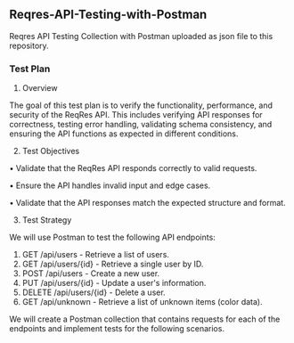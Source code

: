 ## Reqres-API-Testing-with-Postman

Reqres API Testing Collection with Postman uploaded as json file to this repository.

### Test Plan

1. Overview
   
The goal of this test plan is to verify the functionality, performance, and security of the ReqRes API. This includes verifying API responses for correctness, testing error handling, validating schema consistency, and ensuring the API functions as expected in different conditions.

2. Test Objectives
   
  •	 Validate that the ReqRes API responds correctly to valid requests.

  •	 Ensure the API handles invalid input and edge cases.

  •  Validate that the API responses match the expected structure and format.

3. Test Strategy
   
We will use Postman to test the following API endpoints:

1.	GET /api/users - Retrieve a list of users.
2.	GET /api/users/{id} - Retrieve a single user by ID.
3.	POST /api/users - Create a new user.
4.	PUT /api/users/{id} - Update a user's information.
5.	DELETE /api/users/{id} - Delete a user.
6.	GET /api/unknown - Retrieve a list of unknown items (color data).

We will create a Postman collection that contains requests for each of the endpoints and implement tests for the following scenarios.




